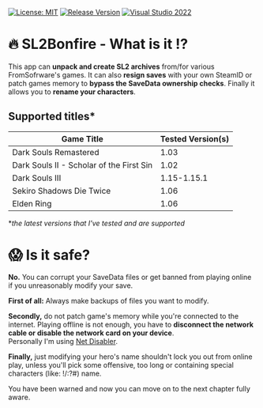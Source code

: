 [![License: MIT](https://img.shields.io/badge/License-MIT-blueviolet.svg)](https://opensource.org/licenses/MIT)
[![Release Version](https://img.shields.io/github/v/tag/mi5hmash/SL2Bonfire?label=version)](https://github.com/mi5hmash/SL2Bonfire/releases/latest)
[![Visual Studio 2022](https://img.shields.io/badge/VS%202022-blueviolet?logo=visualstudio&logoColor=white)](https://visualstudio.microsoft.com/)

# :fire: SL2Bonfire - What is it :interrobang:
This app can **unpack and create SL2 archives** from/for various FromSofrware's games. It can also **resign saves** with your own SteamID or patch games memory to **bypass the SaveData ownership checks**. Finally it allows you to **rename your characters**.

## Supported titles*

| Game Title                               | Tested Version(s) |
|------------------------------------------|-------------------|
| Dark Souls Remastered                    | 1.03              |
| Dark Souls II - Scholar of the First Sin | 1.02              |
| Dark Souls III                           | 1.15-1.15.1       |
| Sekiro Shadows Die Twice                 | 1.06              |
| Elden Ring                               | 1.06              |

**the latest versions that I've tested and are supported*

# :scream: Is it safe?
**No.** You can corrupt your SaveData files or get banned from playing online if you unreasonably modify your save.  

**First of all:** Always make backups of files you want to modify.

**Secondly,** do not patch game's memory while you're connected to the internet. Playing offline is not enough, you have to **disconnect the network cable or disable the network card on your device**.  
Personally I'm using [Net Disabler](https://www.sordum.org/9660/net-disabler-v1-1/).

**Finally,** just modifying your hero's name shouldn't lock you out from online play, unless you'll pick some offensive, too long or containing special characters (like: !/:?#) name.  
  
You have been warned and now you can move on to the next chapter fully aware.